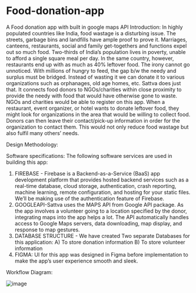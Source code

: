 # Food-donation-app
A Food donation app with built in google maps API
Introduction: 
In highly populated countries like India, food wastage is a disturbing issue. The streets, garbage bins and landfills have ample proof to prove it. Marriages, canteens, restaurants, social and family get-togethers and functions expel out so much food. Two-thirds of India’s population lives in poverty, unable to afford a single square meal per day. In the same country, however, restaurants end up with as much as 40% leftover food. The irony cannot go unnoticed. With millions of hungry to feed, the gap b/w the needy and surplus must be bridged. Instead of wasting it we can donate it to various organizations such as orphanages, old age homes, etc. Sattva does just that. It connects food donors to NGOs/charities within close proximity to provide the needy with food that would have otherwise gone to waste. NGOs and charities would be able to register on this app. When a restaurant, event organizer, or hotel wants to donate leftover food, they might look for organizations in the area that would be willing to collect food. Donors can then leave their contact/pick-up information in order for the organization to contact them. This would not only reduce food wastage but also fulfil many others’ needs. 

Design Methodology: 

Software specifications:
The following software services are used in building this app: 
1.	FIREBASE - Firebase is a Backend-as-a-Service (BaaS) app development platform that provides hosted backend services such as a real-time database, cloud storage, authentication, crash reporting, machine learning, remote configuration, and hosting for your static files. We’ll be making use of the authentication feature of Firebase. 
2.	GOOGLEAPI-Sattva uses the MAPS API from Google API package. As the app involves a volunteer going to a location specified by the donor, integrating maps into the app helps a lot. The API automatically handles access to Google Maps servers, data downloading, map display, and response to map gestures. 
3.	DATABASE STRUCTURE - We have created Two separate Databases for this application: 
A) To store donation information B) To store volunteer information 
4.	FIGMA: UI for this app was designed in Figma before implementation to make the app’s user experience smooth and sleek. 

Workflow Diagram:

 ![image](https://github.com/Rajini02/Food-donation-app/assets/115108376/d689de27-aa4d-4271-b192-1a0964b8f5d0)


